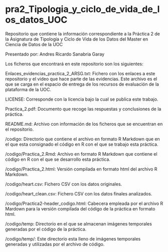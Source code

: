 # pra2_Tipologia_y_ciclo_de_vida_de_los_datos_UOC
Repositorio que contiene la información correspondiente a la Práctica 2 de la Asignatura de Tipología y Ciclo de Vida de los Datos del Master en Ciencia de Datos de la UOC

Presentado por: Andres Ricardo Sanabria Garay

Los ficheros que encontrará en este repositorio son los siguientes:

Enlaces_evidencias_practica_2_ARSG.txt: Fichero con los enlaces a este repositorio y el video que hace parte de las evidencias. Este archivo es el que se carga en el espacio de entrega de los recursos de evaluación de la plataforma de la UOC.

LICENSE:          Corresponde con la licencia bajo la cual se publica este trabajo.

Practica_2.pdf:   Documento que recoge las respuestas y conclusiones de la práctica.

README.md:        Archivo con información de los ficheros que se encuentran en el repositorio.

/codigo:          Directorio que contiene el archivo en formato R Markdown que en el que esta consignado el código en R con el que se trabajo esta práctica.

/codigo/Practica_2.Rmd:   Archivo en formato R Markdown que contiene el código en R con el que se desarrollo esta práctica.

/codigo/Practica_2.html:  Versión compilada en formato html del archivo R Markdown.

/codigo/heart.csv:        Fichero CSV con los datos originales.

/codigo/heart_clean.csv:  Fichero CSV con los datos finales analizados.

/codigo/Practica2-header_codigo.html: Cabecera empleada por el archivo R Mardown para la versión compilada del código de la práctica en formato html.

/codigo/temp:     Directorio en el que se almacenan imágenes temporales generadas por el código de la práctica.

/codigo/temp/:    Este directorio esta lleno de imágenes temporales generadas y utilizadas por el archivo de código.
